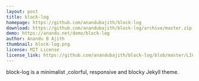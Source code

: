```yaml
---
layout: post
title: block-log
homepage: https://github.com/anandubajith/block-log
download: https://github.com/anandubajith/block-log/archive/master.zip
demo: https://anandu.net/demo/block-log
author: Anandu B Ajith
thumbnail: block-log.png
license: MIT License
license_link: https://github.com/anandubajith/block-log/blob/master/LICENSE
---
```


block-log is a minimalist ,colorful, responsive and blocky Jekyll theme.
